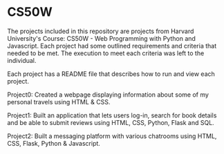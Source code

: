 # CS50W

The projects included in this repository are projects from Harvard University's Course: CS50W - Web Programming with Python and Javascript.
Each project had some outlined requirements and criteria that needed to be met. The execution to meet each criteria was left to the individual.

Each project has a README file that describes how to run and view each project. 

Project0: Created a webpage displaying information about some of my personal travels using HTML & CSS.

Project1: Built an application that lets users log-in, search for book details and be able to submit reviews using HTML, CSS, Python, Flask and SQL.

Project2: Built a messaging platform with various chatrooms using HTML, CSS, Flask, Python & Javascript. 
